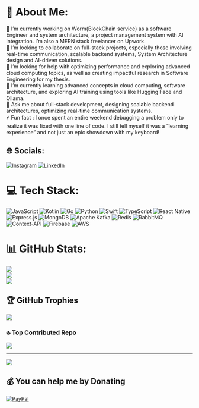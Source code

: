 # 💫 About Me:
🔭 I’m currently working on Worm(BlockChain service) as a software Engineer and system architecture, a project management system with AI integration. I’m also a MERN stack freelancer on Upwork.<br>👯 I’m looking to collaborate on full-stack projects, especially those involving real-time communication, scalable backend systems, System Architecture design and AI-driven solutions.<br>🤝  I’m looking for help with optimizing performance and exploring advanced cloud computing topics, as well as creating impactful research in Software Engineering for my thesis.<br>🌱  I’m currently learning advanced concepts in cloud computing, software architecture, and exploring AI training using tools like Hugging Face and Ollama.<br>💬  Ask me about full-stack development, designing scalable backend architectures, optimizing real-time communication systems.<br>⚡ Fun fact : I once spent an entire weekend debugging a problem only to realize it was fixed with one line of code. I still tell myself it was a “learning experience” and not just an epic showdown with my keyboard!


## 🌐 Socials:
[![Instagram](https://img.shields.io/badge/Instagram-%23E4405F.svg?logo=Instagram&logoColor=white)](https://instagram.com/erfanesfahanian) [![LinkedIn](https://img.shields.io/badge/LinkedIn-%230077B5.svg?logo=linkedin&logoColor=white)](https://linkedin.com/in/erfan-esfahanian-84b020204.) 

# 💻 Tech Stack:
![JavaScript](https://img.shields.io/badge/javascript-%23323330.svg?style=for-the-badge&logo=javascript&logoColor=%23F7DF1E) ![Kotlin](https://img.shields.io/badge/kotlin-%237F52FF.svg?style=for-the-badge&logo=kotlin&logoColor=white) ![Go](https://img.shields.io/badge/go-%2300ADD8.svg?style=for-the-badge&logo=go&logoColor=white) ![Python](https://img.shields.io/badge/python-3670A0?style=for-the-badge&logo=python&logoColor=ffdd54) ![Swift](https://img.shields.io/badge/swift-F54A2A?style=for-the-badge&logo=swift&logoColor=white) ![TypeScript](https://img.shields.io/badge/typescript-%23007ACC.svg?style=for-the-badge&logo=typescript&logoColor=white) ![React Native](https://img.shields.io/badge/react_native-%2320232a.svg?style=for-the-badge&logo=react&logoColor=%2361DAFB) ![Express.js](https://img.shields.io/badge/express.js-%23404d59.svg?style=for-the-badge&logo=express&logoColor=%2361DAFB) ![MongoDB](https://img.shields.io/badge/MongoDB-%234ea94b.svg?style=for-the-badge&logo=mongodb&logoColor=white) ![Apache Kafka](https://img.shields.io/badge/Apache%20Kafka-000?style=for-the-badge&logo=apachekafka) ![Redis](https://img.shields.io/badge/redis-%23DD0031.svg?style=for-the-badge&logo=redis&logoColor=white) ![RabbitMQ](https://img.shields.io/badge/rabbitmq-FF6600?style=for-the-badge&logo=rabbitmq&logoColor=white) ![Context-API](https://img.shields.io/badge/Context--Api-000000?style=for-the-badge&logo=react) ![Firebase](https://img.shields.io/badge/firebase-a08021?style=for-the-badge&logo=firebase&logoColor=ffcd34) ![AWS](https://img.shields.io/badge/AWS-%23FF9900.svg?style=for-the-badge&logo=amazon-aws&logoColor=white)
# 📊 GitHub Stats:
![](https://github-readme-stats.vercel.app/api?username=erfanesfahanian1378&theme=dracula&hide_border=true&include_all_commits=true&count_private=true)<br/>
![](https://github-readme-streak-stats.herokuapp.com/?user=erfanesfahanian1378&theme=dracula&hide_border=true)<br/>
![](https://github-readme-stats.vercel.app/api/top-langs/?username=erfanesfahanian1378&theme=dracula&hide_border=true&include_all_commits=true&count_private=true&layout=compact)

## 🏆 GitHub Trophies
![](https://github-profile-trophy.vercel.app/?username=erfanesfahanian1378&theme=chartreuse-dark&no-frame=false&no-bg=true&margin-w=4)

### 🔝 Top Contributed Repo
![](https://github-contributor-stats.vercel.app/api?username=erfanesfahanian1378&limit=5&theme=dark&combine_all_yearly_contributions=true)

---
[![](https://visitcount.itsvg.in/api?id=erfanesfahanian1378&icon=1&color=0)](https://visitcount.itsvg.in)

  ## 💰 You can help me by Donating
  [![PayPal](https://img.shields.io/badge/PayPal-00457C?style=for-the-badge&logo=paypal&logoColor=white)](https://paypal.me/paypal.me/ErfanEsfahanian) 

  
<!-- Proudly created with GPRM ( https://gprm.itsvg.in ) -->
